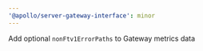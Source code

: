 ```yaml
---
'@apollo/server-gateway-interface': minor
---
```


Add optional `nonFtv1ErrorPaths` to Gateway metrics data
